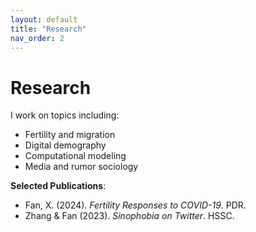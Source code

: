 ```yaml
---
layout: default
title: "Research"
nav_order: 2
---
```


# Research

I work on topics including:

- Fertility and migration
- Digital demography
- Computational modeling
- Media and rumor sociology

**Selected Publications**:
- Fan, X. (2024). *Fertility Responses to COVID-19*. PDR.
- Zhang & Fan (2023). *Sinophobia on Twitter*. HSSC.
